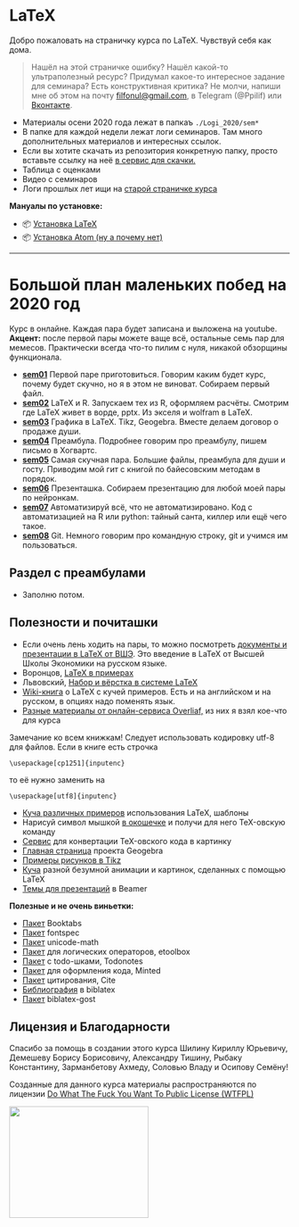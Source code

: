 # LaTeX

Добро пожаловать на страничку курса по LaTeX. Чувствуй себя как дома.

> Нашёл на этой страничке ошибку? Нашёл какой-то ультраполезный ресурс? Придумал какое-то интересное задание для семинара? Есть конструктивная критика? Не молчи, напиши мне об этом на почту filfonul@gmail.com, в Telegram (@Ppilif) или  [Вконтакте](https://vk.com/ppilif).

- Материалы осени 2020 года лежат в папкаъ `./Logi_2020/sem*`
- В папке для каждой недели лежат логи семинаров. Там много дополнительных материалов и интересных ссылок.
- Если вы хотите скачать из репозитория конкретную папку, просто вставьте ссылку на неё [в сервис для скачки.](https://minhaskamal.github.io/DownGit/#/home) 
- Таблица с оценками
- Видео с семинаров
- Логи прошлых лет ищи на [старой страничке курса](https://fulyankin.github.io/LaTeX/)


__Мануалы по установке:__
- 📦 [Установка LaTeX](https://github.com/FUlyankin/LaTeX/blob/master/docs/_posts/2017-11-04-materials_install_latex.md)
- 📦 [Установка Atom (ну а почему нет)](https://github.com/FUlyankin/LaTeX/blob/master/docs/_posts/2017-11-03-materials_install_atom.md)


------------------
# Большой план маленьких побед на 2020 год

Курс в онлайне. Каждая пара будет записана и выложена на youtube. __Акцент:__ после первой пары можете ваще всё, остальные семь пар для мемесов. Практически всегда что-то пилим с нуля, никакой обзорщины функционала.

- [__sem01__](./Logi_2020/sem01) Первой паре приготовиться. Говорим каким будет курс, почему будет скучно, но я в этом не виноват. Собираем первый файл.
- [__sem02__](./Logi_2020/sem02) LaTeX и R. Запускаем тех из R, оформляем расчёты. Смотрим где LaTeX живет в ворде, pptx. Из экселя и wolfram в LaTeX.
- [__sem03__](./Logi_2020/sem03) Графика в LaTeX.  Tikz, Geogebra. Вместе делаем договор о продаже души.
- [__sem04__](./Logi_2020/sem04) Преамбула. Подробнее говорим про преамбулу, пишем письмо в Хогвартс.
- [__sem05__](./Logi_2020/sem05) Самая скучная пара. Большие файлы, преамбула для души и госту. Приводим мой гит с книгой по байесовским методам в порядок.
- [__sem06__](./Logi_2020/sem06) Презенташка. Собираем презентацию для любой моей пары по нейронкам.
- [__sem07__](./Logi_2020/sem07) Автоматизируй всё, что не автоматизировано. Код с автоматизацией на R или python: тайный санта, киллер или ещё чего такое.
- [__sem08__](./Logi_2020/sem08) Git. Немного говорим про командную строку, git и учимся им пользоваться.


## Раздел с преамбулами

- Заполню потом.

## Полезности и почиташки

* Если очень лень ходить на пары, то можно посмотреть [документы и презентации в LaTeX от ВШЭ](https://www.coursera.org/learn/latex/home/welcome). Это введение в LaTeX от Высшей Школы Экономики на русском языке.
* Воронцов, [LaTeX в примерах](http://www.ccas.ru/voron/download/voron05latex.pdf)
* Львовский, [Набор и вёрстка в системе LaTeX](http://www.mccme.ru/free-books/llang/newllang.pdf)
* [Wiki-книга](https://en.wikibooks.org/wiki/LaTeX) о LaTeX c кучей примеров. Есть и на английском и на русском, в опциях надо поменять язык.
* [Разные материалы от онлайн-сервиса Overliaf,](https://www.overleaf.com/learn/latex/Creating_a_document_in_LaTeX) из них я взял кое-что для курса

Замечание ко всем книжкам! Следует использовать кодировку utf-8 для файлов. Если в книге есть строчка

```
\usepackage[cp1251]{inputenc}
```

то её нужно заменить на

```
\usepackage[utf8]{inputenc}
```

* [Куча различных примеров](https://www.overleaf.com/latex/templates) использования LaTeX, шаблоны
*  Нарисуй символ мышкой [в окошечке](http://detexify.kirelabs.org/classify.html) и получи для него TeX-овскую команду
*  [Сервис](http://latex2png.com/) для конвертации TeX-овского кода в картинку
*  [Главная страница](https://www.geogebra.org/cms/ru/) проекта Geogebra
*  [Примеры рисунков в Tikz](http://www.texample.net/tikz/)                
*  [Куча](http://tex.stackexchange.com/questions/158668/nice-scientific-pictures-show-off) разной безумной анимации и картинок, сделанных с помощью LaTeX
*  [Темы для презентаций](https://www.hartwork.org/beamer-theme-matrix/) в Beamer



__Полезные и не очень виньетки:__

* [Пакет](http://www.ctan.org/tex-archive/macros/latex/contrib/booktabs/) Booktabs
* [Пакет](https://www.ctan.org/pkg/fontspec) fontspec
* [Пакет](https://www.ctan.org/pkg/unicode-math)  unicode-math
* [Пакет](http://mirror.macomnet.net/pub/CTAN/macros/latex/contrib/etoolbox/etoolbox.pdf)  для логических операторов, etoolbox
* [Пакет](http://ctan.altspu.ru/macros/latex/contrib/todonotes/todonotes.pdf) с todo-шками, Todonotes
* [Пакет](http://mirror.macomnet.net/pub/CTAN/macros/latex/contrib/minted/minted.pdf) для оформления кода, Minted
* [Пакет](https://www.ctan.org/pkg/cite)  цитирования, Cite
* [Библиография](http://www.ctan.org/pkg/biblatex)  в biblatex
* [Пакет](http://www.ctan.org/pkg/biblatex-gost)  biblatex-gost


## Лицензия и Благодарности

Спасибо за помощь в создании этого курса Шилину Кириллу Юрьевичу, Демешеву Борису Борисовичу, Александру Тишину, Рыбаку Константину, Зарманбетову Ахмеду, Соловью Владу и Осипову Семёну!

Созданные для данного курса материалы распространяются по лицензии [Do What The Fuck You Want To Public License (WTFPL)](http://www.wtfpl.net/)

<img align="center" src="https://raw.githubusercontent.com/FUlyankin/LaTeX/master/settings_instruction/lion.png" height="200" width="250">
<br>
<br>
